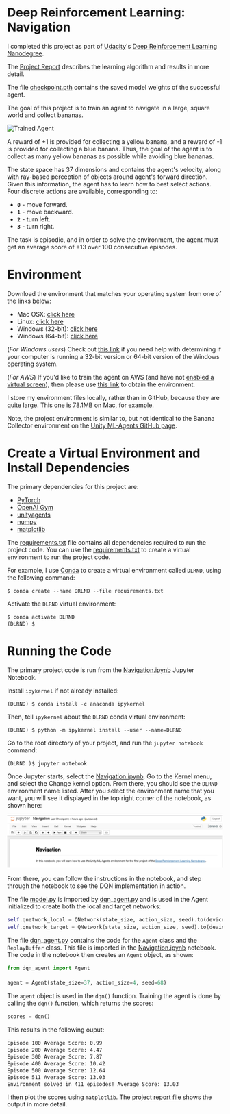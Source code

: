 # Deep Reinforcement Learning: Navigation

[//]: # (Image References)

[image1]: https://user-images.githubusercontent.com/10624937/42135619-d90f2f28-7d12-11e8-8823-82b970a54d7e.gif "Trained Agent"

I completed this project as part of [Udacity](https://www.udacity.com)'s [Deep Reinforcement Learning Nanodegree](https://www.udacity.com/course/deep-reinforcement-learning-nanodegree--nd893).

The [Project Report](Report.md) describes the learning algorithm and results in more detail.

The file [checkpoint.pth](checkpoint.pth) contains the saved model weights of the successful agent.

The goal of this project is to train an agent to navigate in a large, square world and collect bananas.  

![Trained Agent][image1]

A reward of +1 is provided for collecting a yellow banana, and a reward of -1 is provided for collecting a blue banana.  Thus, the goal of the agent is to collect as many yellow bananas as possible while avoiding blue bananas.  

The state space has 37 dimensions and contains the agent's velocity, along with ray-based perception of objects around agent's forward direction.  Given this information, the agent has to learn how to best select actions.  Four discrete actions are available, corresponding to:
- **`0`** - move forward.
- **`1`** - move backward.
- **`2`** - turn left.
- **`3`** - turn right.

The task is episodic, and in order to solve the environment, the agent must get an average score of +13 over 100 consecutive episodes.

# Environment
Download the environment that matches your operating system from one of the links below:
- Mac OSX: [click here](https://s3-us-west-1.amazonaws.com/udacity-drlnd/P1/Banana/Banana.app.zip)
- Linux: [click here](https://s3-us-west-1.amazonaws.com/udacity-drlnd/P1/Banana/Banana_Linux.zip)
- Windows (32-bit): [click here](https://s3-us-west-1.amazonaws.com/udacity-drlnd/P1/Banana/Banana_Windows_x86.zip)
- Windows (64-bit): [click here](https://s3-us-west-1.amazonaws.com/udacity-drlnd/P1/Banana/Banana_Windows_x86_64.zip)

(_For Windows users_) Check out [this link](https://support.microsoft.com/en-us/help/827218/how-to-determine-whether-a-computer-is-running-a-32-bit-version-or-64) if you need help with determining if your computer is running a 32-bit version or 64-bit version of the Windows operating system.

(_For AWS_) If you'd like to train the agent on AWS (and have not [enabled a virtual screen](https://github.com/Unity-Technologies/ml-agents/blob/master/docs/Training-on-Amazon-Web-Service.md)), then please use [this link](https://s3-us-west-1.amazonaws.com/udacity-drlnd/P1/Banana/Banana_Linux_NoVis.zip) to obtain the environment.

I store my environment files locally, rather than in GitHub, because they are quite large. This one is 78.1MB on Mac, for example. 

Note, the project environment is similar to, but not identical to the Banana Collector environment on the [Unity ML-Agents GitHub page](https://github.com/Unity-Technologies/ml-agents/blob/master/docs/Learning-Environment-Examples.md#banana-collector).

# Create a Virtual Environment and Install Dependencies
The primary dependencies for this project are:

* [PyTorch](https://pytorch.org)
* [OpenAI Gym](https://gym.openai.com)
* [unityagents](https://pypi.org/project/unityagents/)
* [numpy](https://numpy.org)
* [matplotlib](https://matplotlib.org)

The [requirements.txt](requirements.txt) file contains all dependencies required to run the project code. You can use the [requirements.txt](requirements.txt) to create a virtual environment to run the project code.

For example, I use [Conda](https://docs.conda.io/) to create a virtual environment called `DLRND`, using the following command:

```shell
$ conda create --name DRLND --file requirements.txt
```
Activate the `DLRND` virtual environment:
```
$ conda activate DLRND
(DLRND) $ 
```

# Running the Code

The primary project code is run from the [Navigation.ipynb](Navigation.ipynb) Jupyter Notebook.


Install `ipykernel` if not already installed:
```
(DLRND) $ conda install -c anaconda ipykernel
```

Then, tell `ipykernel` about the `DLRND` conda virtual environment:
```
(DLRND) $ python -m ipykernel install --user --name=DLRND
```

Go to the root directory of your project, and run the `jupyter notebook` command:
```
(DLRND )$ jupyter notebook
```
Once Jupyter starts, select the [Navigation.ipynb](Navigation.ipynb). Go to the Kernel menu, and select the Change kernel option. From there, you should see the `DLRND` environment name listed. After you select the environment name that you want, you will see it displayed in the top right corner of the notebook, as shown here:

![Notebook shows selected Kernel](images/notebook_kernel.png)

From there, you can follow the instructions in the notebook, and step through the notebook to see the DQN implementation in action.


The file [model.py](model.py) is imported by [dqn_agent.py](dqn_agent.py) and is used in the Agent initialized to create both the local and target networks:

```python
self.qnetwork_local = QNetwork(state_size, action_size, seed).to(device)
self.qnetwork_target = QNetwork(state_size, action_size, seed).to(device)
```

The file [dqn_agent.py](dqn_agent.py) contains the code for the `Agent` class and the `ReplayBuffer` class. This file is imported in the [Navigation.ipynb](Navigation.ipynb) notebook. The code in the notebook then creates an `Agent` object, as shown:

```python
from dqn_agent import Agent

agent = Agent(state_size=37, action_size=4, seed=68)
```

The `agent` object is used in the `dqn()` function. Training the agent is done by calling the `dqn()` function, which returns the scores:

```python
scores = dqn()
```

This results in the following ouput:

```text
Episode 100	Average Score: 0.99
Episode 200	Average Score: 4.47
Episode 300	Average Score: 7.87
Episode 400	Average Score: 10.42
Episode 500	Average Score: 12.64
Episode 511	Average Score: 13.03
Environment solved in 411 episodes!	Average Score: 13.03
```

I then plot the scores using `matplotlib`. The [project report file](Report.md) shows the output in more detail.

